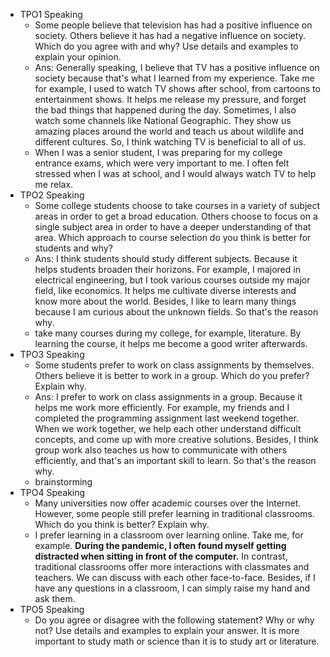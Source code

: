 * TPO1 Speaking
	* Some people believe that television has had a positive influence on society. Others believe it has had a negative influence on society. Which do you agree with and why? Use details and examples to explain your opinion.
	* Ans: Generally speaking, I believe that TV has a positive influence on society because that's what I learned from my experience. Take me for example, I used to watch TV shows after school, from cartoons to entertainment shows. It helps me release my pressure, and forget the bad things that happened during the day. Sometimes, I also watch some channels like National Geographic. They show us amazing places around the world and teach us about wildlife and different cultures. So, I think watching TV is beneficial to all of us.
	* When I was a senior student, I was preparing for my college entrance exams, which were very important to me. I often felt stressed when I was at school, and I would always watch TV to help me relax.
* TPO2 Speaking
	* Some college students choose to take courses in a variety of subject areas in order to get a broad education. Others choose to focus on a single subject area in order to have a deeper understanding of that area. Which approach to course selection do you think is better for students and why?
	* Ans: I think students should study different subjects. Because it helps students broaden their horizons. For example, I majored in electrical engineering, but I took various courses outside my major field, like economics. It helps me cultivate diverse interests and know more about the world. Besides, I like to learn many things because I am curious about the unknown fields. So that's the reason why.
	* take many courses during my college, for example, literature. By learning the course, it helps me become a good writer afterwards.
* TPO3 Speaking
	* Some students prefer to work on class assignments by themselves. Others believe it is better to work in a group. Which do you prefer? Explain why.
	* Ans: I prefer to work on class assignments in a group. Because it helps me work more efficiently. For example, my friends and I completed the programming assignment last weekend together. When we work together, we help each other understand difficult concepts, and come up with more creative solutions. Besides, I think group work also teaches us how to communicate with others efficiently, and that's an important skill to learn. So that's the reason why.
	* brainstorming
*  TPO4 Speaking
	* Many universities now offer academic courses over the Internet. However, some people still prefer learning in traditional classrooms. Which do you think is better? Explain why.
	* I prefer learning in a classroom over learning online. Take me, for example. **During the pandemic, I often found myself getting distracted when sitting in front of the computer.** In contrast, traditional classrooms offer more interactions with classmates and teachers. We can discuss with each other face-to-face. Besides, if I have any questions in a classroom, I can simply raise my hand and ask them.
* TPO5 Speaking
	* Do you agree or disagree with the following statement? Why or why not? Use details and examples to explain your answer. It is more important to study math or science than it is to study art or literature.